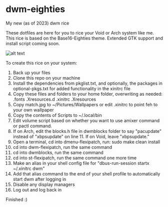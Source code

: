 # dwm-eighties
My new (as of 2023) dwm rice

These dotfiles are here for you to rice your Void or Arch system like me. This rice is based on the Base16-Eighties theme. Extended GTK support and install script coming soon.

![alt text](https://github.com/akbrucke/dwm-eighties/blob/main/display.png?raw=true)


To create this rice on your system:

1. Back up your files
2. Clone this repo on your machine
3. Install the dependencies from pkglist.txt, and optionally, the packages in optional-pkgs.txt for added functionality in the xinitrc file 
4. Copy these files and folders to your home folder, overwriting as needed: .fonts .Xresources.d .xinitrc .Xresources
5. Copy match.jpg to ~/Pictures/Wallpapers or edit .xinitrc to point feh to your own wallpaper
6. Copy the contents of Scripts to ~/.local/bin
7. Edit volume script based on whether you want to use amixer command or pactl command.
8. If on Arch, edit the blocks.h file in dwmblocks folder to say "pacupdate" instead of "xbpsupdate" on line 11. If on Void, leave "xbpsupdate."
9. Open a terminal, cd into dmenu-flexipatch, run:
sudo make clean install
10. cd into dwm-flexipatch, run the same command
11. cd into dwmblocks, run the same command
12. cd into st-flexipatch, run the same command one more time
13. Make an alias in your shell config file for "dbus-run-session startx ~/.xinitrc dwm"
14. Add that alias command to the end of your shell profile to automatically start dwm after logging in
15. Disable any display managers
16. Log out and log back in

Finished :)
